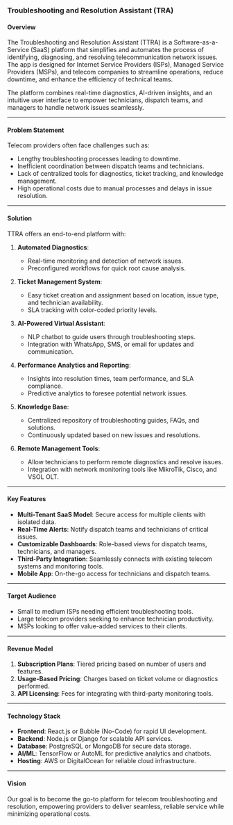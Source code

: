 ### Troubleshooting and Resolution Assistant (TRA)

#### **Overview**  
The Troubleshooting and Resolution Assistant (TTRA) is a Software-as-a-Service (SaaS) platform that simplifies and automates the process of identifying, diagnosing, and resolving telecommunication network issues. The app is designed for Internet Service Providers (ISPs), Managed Service Providers (MSPs), and telecom companies to streamline operations, reduce downtime, and enhance the efficiency of technical teams.

The platform combines real-time diagnostics, AI-driven insights, and an intuitive user interface to empower technicians, dispatch teams, and managers to handle network issues seamlessly.

---

#### **Problem Statement**  
Telecom providers often face challenges such as:  
- Lengthy troubleshooting processes leading to downtime.  
- Inefficient coordination between dispatch teams and technicians.  
- Lack of centralized tools for diagnostics, ticket tracking, and knowledge management.  
- High operational costs due to manual processes and delays in issue resolution.  

---

#### **Solution**  
TTRA offers an end-to-end platform with:  
1. **Automated Diagnostics**:  
   - Real-time monitoring and detection of network issues.  
   - Preconfigured workflows for quick root cause analysis.  

2. **Ticket Management System**:  
   - Easy ticket creation and assignment based on location, issue type, and technician availability.  
   - SLA tracking with color-coded priority levels.  

3. **AI-Powered Virtual Assistant**:  
   - NLP chatbot to guide users through troubleshooting steps.  
   - Integration with WhatsApp, SMS, or email for updates and communication.  

4. **Performance Analytics and Reporting**:  
   - Insights into resolution times, team performance, and SLA compliance.  
   - Predictive analytics to foresee potential network issues.  

5. **Knowledge Base**:  
   - Centralized repository of troubleshooting guides, FAQs, and solutions.  
   - Continuously updated based on new issues and resolutions.  

6. **Remote Management Tools**:  
   - Allow technicians to perform remote diagnostics and resolve issues.  
   - Integration with network monitoring tools like MikroTik, Cisco, and VSOL OLT.  

---

#### **Key Features**  
- **Multi-Tenant SaaS Model**: Secure access for multiple clients with isolated data.  
- **Real-Time Alerts**: Notify dispatch teams and technicians of critical issues.  
- **Customizable Dashboards**: Role-based views for dispatch teams, technicians, and managers.  
- **Third-Party Integration**: Seamlessly connects with existing telecom systems and monitoring tools.  
- **Mobile App**: On-the-go access for technicians and dispatch teams.  

---

#### **Target Audience**  
- Small to medium ISPs needing efficient troubleshooting tools.  
- Large telecom providers seeking to enhance technician productivity.  
- MSPs looking to offer value-added services to their clients.  

---

#### **Revenue Model**  
1. **Subscription Plans**: Tiered pricing based on number of users and features.  
2. **Usage-Based Pricing**: Charges based on ticket volume or diagnostics performed.  
3. **API Licensing**: Fees for integrating with third-party monitoring tools.  

---

#### **Technology Stack**  
- **Frontend**: React.js or Bubble (No-Code) for rapid UI development.  
- **Backend**: Node.js or Django for scalable API services.  
- **Database**: PostgreSQL or MongoDB for secure data storage.  
- **AI/ML**: TensorFlow or AutoML for predictive analytics and chatbots.  
- **Hosting**: AWS or DigitalOcean for reliable cloud infrastructure.  

---

#### **Vision**  
Our goal is to become the go-to platform for telecom troubleshooting and resolution, empowering providers to deliver seamless, reliable service while minimizing operational costs.  
